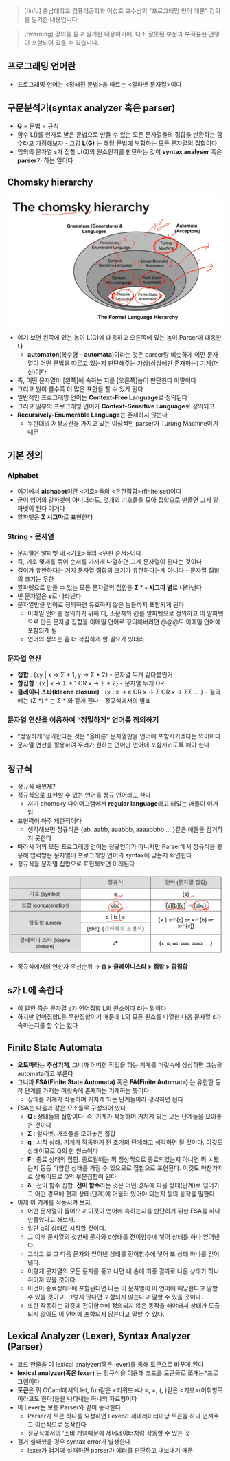 > [!info] 충남대학교 컴퓨터공학과 이성호 교수님의 "프로그래밍 언어 개론" 강의를 필기한 내용입니다.

> [!warning] 강의를 듣고 필기한 내용이기에, 다소 잘못된 부분과 ~~부적절한 언행~~ 이 포함되어 있을 수 있습니다.

## 프로그래밍 언어란

- 프로그래밍 언어는 <정해진 문법>을 따르는 <알파벳 문자열>이다

## 구문분석기(syntax analyzer 혹은 parser)

- **G** = 문법 = 규칙
- 함수 L()를 인자로 받은 문법으로 만들 수 있는 모든 문자열들의 집합을 반환하는 함수라고 가정해보자 - 그럼 **L(G)** 는 해당 문법에 부합하는 모든 문자열의 집합이다
- 임의의 문자열 s가 집합 L(G)의 원소인지를 판단하는 것이 **syntax analyser** 혹은 **parser**가 하는 일이다

## Chomsky hierarchy

![%E1%84%8B%E1%85%B5%E1%84%85%E1%85%A9%E1%86%AB05%20-%20Lexical%20analyzer%20Lexer%20-%20%E1%84%8B%E1%85%A5%E1%84%92%E1%85%B1%E1%84%87%E1%85%AE%E1%86%AB%E1%84%89%E1%85%A5%E1%86%A8%E1%84%80%E1%85%B5%20ef663c688999412fa125ec95ddf9847d/image1.png](pl.spring.2021.cse.cnu.ac.kr/images/05_ef663c688999412fa125ec95ddf9847d/image1.png)

- 여기 보면 왼쪽에 있는 놈이 L(G)에 대응하고 오른쪽에 있는 놈이 Parser에 대응한다
	- **automaton**(복수형 - **automata**)이라는 것은 parser랑 비슷하게 어떤 문자열이 어떤 문법을 따르고 있는지 판단해주는 가상(상상에만 존재하는) 기계(머신)이다
- 즉, 어떤 문자열이 \[왼쪽\]에 속하는 지를 \[오른쪽\]놈이 판단한다 이말이다
- 그리고 원이 클수록 더 많은 표현을 할 수 있게 된다
- 일반적인 프로그래밍 언어는 **Context-Free Language**로 정의된다
- 그리고 일부의 프로그래밍 언어가 **Context-Sensitive Language**로 정의되고
- **Recursively-Enumerable Language**는 존재하지 않는다
	- 무한대의 저장공간을 가지고 있는 이상적인 parser가 Turung Machine이기 때문

## 기본 정의

### Alphabet

- 여기에서 **alphabet**이란 <기호>들의 <유한집합>(finite set)이다
- 굳이 영어의 알파벳이 아니더라도, 몇개의 기호들을 모아 집합으로 만들면 그게 알파벳이 된다 이거다
- 알파벳은 **Σ 시그마**로 표현한다

### String - 문자열

- 문자열은 알파벳 내 <기호>들의 <유한 순서>이다
- 즉, 기호 몇개를 묶어 순서를 가지게 나열하면 그게 문자열이 된다는 것이다
- 길이가 유한하다는 거지 문자열 집합의 크기가 유한하다는게 아니다 - 문자열 집합의 크기는 무한
- 알파벳으로 만들 수 있는 모든 문자열의 집합을 **Σ * - 시그마 별**로 나타낸다
- 빈 문자열은 **ε**로 나타낸다
- 문자열만을 언어로 정의하면 유효하지 않은 놈들까지 포함되게 된다
	- 이메일 언어를 정의하기 위해 대, 소문자와 @를 알파벳으로 정의하고 이 알파벳으로 만든 문자열 집합을 이메일 언어로 정의해버리면 @@@도 이메일 언어에 포함되게 됨
	- 언어의 정의는 좀 더 복잡하게 할 필요가 있더라

### 문자열 연산

- **접합** : {xy | x → Σ * 1, y → Σ * 2} - 문자열 두개 같다붙인거
- **합집합** : {x | x → Σ * 1 OR x → Σ * 2} - 문자열 두개 OR
- **클레이니 스타(kleene closure)** : {x | x → ε OR x → Σ OR x → ΣΣ … } - 결국에는 (Σ \*) * 는 Σ * 와 같게 된다 - 정규식에서의 별표

### 문자열 연산을 이용하여 “정밀하게” 언어를 정의하기

- “정밀하게”정의한다는 것은 “올바른” 문자열만을 언어에 포함시키겠다는 의미이다
- 문자열 연산을 활용하여 우리가 원하는 언어만 언어에 포함시키도록 해야 한다

## 정규식

- 정규식 배웠제?
- 정규식으로 표현할 수 있는 언어를 정규 언어라고 한다
	- 저기 chomsky 다이어그램에서 **regular language**라고 돼있는 애들이 이거임
- 표현력이 아주 제한적이다
	- 생각해보면 정규식은 {ab, aabb, aaabbb, aaaabbbb … }같은 애들을 검거하지 못한다
- 따라서 거의 모든 프로그래밍 언어는 정규언어가 아니지만 Parser에서 정규식을 활용해 입력받은 문자열이 프로그래밍 언어의 syntax에 맞는지 확인한다
- 정규식을 문자열 집합으로 표현해보면 이래된다

![%E1%84%8B%E1%85%B5%E1%84%85%E1%85%A9%E1%86%AB05%20-%20Lexical%20analyzer%20Lexer%20-%20%E1%84%8B%E1%85%A5%E1%84%92%E1%85%B1%E1%84%87%E1%85%AE%E1%86%AB%E1%84%89%E1%85%A5%E1%86%A8%E1%84%80%E1%85%B5%20ef663c688999412fa125ec95ddf9847d/image2.png](pl.spring.2021.cse.cnu.ac.kr/images/05_ef663c688999412fa125ec95ddf9847d/image2.png)

- 정규식에서의 연산자 우선순위 → **() > 클레이니스타 > 접합 > 합집합**

## s가 L에 속한다

- 이 말인 즉슨 문자열 s가 언어집합 L의 원소이다 라는 말이다
- 하지만 언어집합L은 무한집합이기 때문에 L의 모든 원소를 나열한 다음 문자열 s가 속하는지를 할 수는 없다

## Finite State Automata

- **오토마타**는 **추상기계**, 그니까 어떠한 작업을 하는 기계를 머릿속에 상상하면 그놈을 automata라고 부른다
- 그니까 **FSA(Finite State Automata)** 혹은 **FA(Finite Automata)** 는 유한한 동작 단계를 가지는 머릿속에 존재하는 기계하는 뜻이다
	- 상태를 기계가 작동하며 거치게 되는 단계들이라 생각하면 된다
- FSA는 다음과 같은 요소들로 구성되어 있다
	- **Q** : 상태들의 집합이다. 즉, 기계가 작동하며 거치게 되는 모든 단계들을 모아놓은 것이다
	- **Σ** : 알파벳. 가호들을 모아놓은 집합
	- **q** : 시작 상태. 기계가 작동하기 전 초기의 단계라고 생각하면 될 것이다. 이것도 상태이므로 Q의 한 원소이다
	- **F** : 종료 상태의 집합. 종료될때는 뭐 정상적으로 종료되었는지 아니면 뭐 ㅈ됐는지 등등 다양한 상태를 가질 수 있으므로 집합으로 표현된다. 이것도 마찬가지로 상채이므로 Q의 부분집합이 된다
	- **δ** : 전이 함수 집합. **전이 함수**라는 것은 어떤 경우에 다음 상태(단계)로 넘어가고 어떤 경우에 현재 상태(단계)에 머물러 있어야 되는지 등의 동작을 말한다
- 이제 이 기계를 작동시켜 보자.
	- 어떤 문자열이 들어오고 이것이 언어에 속하는지를 판단하기 위한 FSA를 하나 만들었다고 해보자.
	- 일단 q의 상태로 시작할 것이다.
	- 그 이후 문자열의 첫번째 문자와 q상태를 전이함수에 넣어 상태를 하나 얻어낸다.
	- 그리고 또 그 다음 문자와 얻어낸 상태를 전이함수에 넣어 또 상태 하나를 얻어낸다.
	- 이렇게 문자열의 모든 문자를 훑고 나면 내 손에 최종 결과로 나온 상태가 하나 쥐어져 있을 것이다.
	- 이것이 종료상태F에 포함된다면 나는 이 문자열이 이 언어에 해당한다고 말할 수 있을 것이고, 그렇지 않다면 포함되지 않는다고 말할 수 있을 것이다.
	- 또한 작동하는 와중에 전이함수에 정의되지 않은 동작을 해야돼서 상태가 도출되지 않아도 이 언어에 포함되지 않는다고 말할 수 있다.

## Lexical Analyzer (Lexer), Syntax Analyzer (Parser)

- 코드 한줄을 이 lexical analyzer(혹은 lever)를 통해 토큰으로 바꾸게 된다
- **lexical analyzer(혹은 lexer)** 는 정규식을 이용해 코드를 토큰들로 쪼개는*프로그램이다
- **토큰**은 뭐 OCaml에서의 let, fun같은 <키워드>나 =, +, (, )같은 <기호>(어휘항목이라고도 한다)들을 나타내는 하나의 자료형이다
- 이 Lexer는 보통 Parser와 같이 동작한다
	- Parser가 토큰 하나를 요청하면 Lexer가 제네레이터마냥 토큰을 하나 던져주고 이런식으로 동작한다
	- 정규식에서의 ‘소비’개념때문에 제네레이터처럼 작동할 수 있는 것
- 검거 실패했을 경우 syntax error가 발생한다
	- lexer가 검거에 실패하면 parser가 에러를 판단하고 내보내기 때문